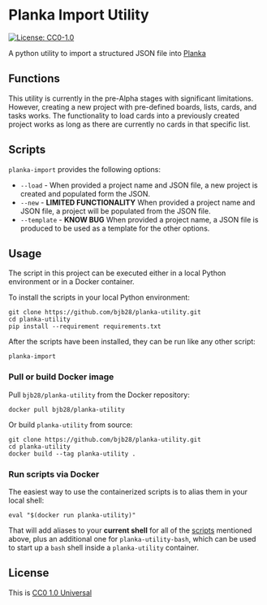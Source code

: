 # Planka Import Utility #

[![License: CC0-1.0](https://img.shields.io/badge/License-CC0%201.0-green.svg)](http://creativecommons.org/publicdomain/zero/1.0/)

A python utility to import a structured JSON file into [Planka](https://planka.app/)

## Functions ##
 
This utility is currently in the pre-Alpha stages with significant limitations. However, creating a new project with pre-defined boards, lists, cards, and tasks works.  The functionality to load cards into a previously created project works as long as there are currently no cards in that specific list. 

## Scripts ##

`planka-import` provides the following options:  
* `--load` - When provided a project name and JSON file, a new project is created and populated form the JSON.  
* `--new` - **LIMITED FUNCTIONALITY** When provided a project name and JSON file, a project will be populated from the JSON file.  
* `--template` - **KNOW BUG** When provided a project name, a JSON file is produced to be used as a template for the other options.  

## Usage ##

The script in this project can be executed either in a local Python environment or in a Docker container.

To install the scripts in your local Python environment:

```console
git clone https://github.com/bjb28/planka-utility.git
cd planka-utility
pip install --requirement requirements.txt
```

After the scripts have been installed, they can be run like any other script:

```console
planka-import
```

### Pull or build Docker image ###

Pull `bjb28/planka-utility` from the Docker repository:

```console
docker pull bjb28/planka-utility
```

Or build `planka-utility` from source:

```console
git clone https://github.com/bjb28/planka-utility.git
cd planka-utility
docker build --tag planka-utility .
```

### Run scripts via Docker ###

The easiest way to use the containerized scripts is to alias them in your
local shell:

```console
eval "$(docker run planka-utility)"
```

That will add aliases to your **current shell** for all of the
[scripts](#scripts) mentioned above, plus an additional one for
`planka-utility-bash`, which can be used to start up a `bash` shell inside
a `planka-utility` container.

## License ##

This is [CC0 1.0 Universal](https://github.com/bjb28/planka-utility/blob/main/LICENSE)
